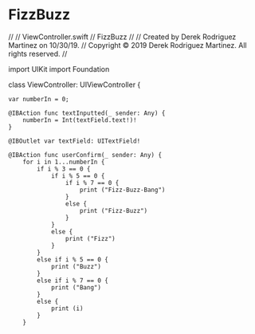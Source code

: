 # FizzBuzz
//
//  ViewController.swift
//  FizzBuzz
//
//  Created by Derek Rodriguez Martinez on 10/30/19.
//  Copyright © 2019 Derek Rodriguez Martinez. All rights reserved.
//

import UIKit
import Foundation

class ViewController: UIViewController {

    var numberIn = 0;
    
    @IBAction func textInputted(_ sender: Any) {
        numberIn = Int(textField.text!)!
    }
    
    @IBOutlet var textField: UITextField!
    
    @IBAction func userConfirm(_ sender: Any) {
        for i in 1...numberIn {
            if i % 3 == 0 {
                if i % 5 == 0 {
                    if i % 7 == 0 {
                        print ("Fizz-Buzz-Bang")
                    }
                    else {
                        print ("Fizz-Buzz")
                    }
                }
                else {
                    print ("Fizz")
                }
            }
            else if i % 5 == 0 {
                print ("Buzz")
            }
            else if i % 7 == 0 {
                print ("Bang")
            }
            else {
                print (i)
            }
        }
